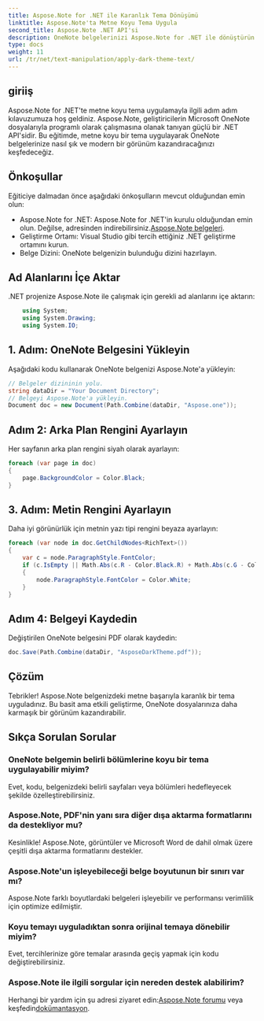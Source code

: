 ```yaml
---
title: Aspose.Note for .NET ile Karanlık Tema Dönüşümü
linktitle: Aspose.Note'ta Metne Koyu Tema Uygula
second_title: Aspose.Note .NET API'si
description: OneNote belgelerinizi Aspose.Note for .NET ile dönüştürün! Şık bir karanlık temayı zahmetsizce uygulayın. Hemen indirin ve not alma deneyiminizi geliştirin.
type: docs
weight: 11
url: /tr/net/text-manipulation/apply-dark-theme-text/
---
```

## giriiş
Aspose.Note for .NET'te metne koyu tema uygulamayla ilgili adım adım kılavuzumuza hoş geldiniz. Aspose.Note, geliştiricilerin Microsoft OneNote dosyalarıyla programlı olarak çalışmasına olanak tanıyan güçlü bir .NET API'sidir. Bu eğitimde, metne koyu bir tema uygulayarak OneNote belgelerinize nasıl şık ve modern bir görünüm kazandıracağınızı keşfedeceğiz.
## Önkoşullar
Eğiticiye dalmadan önce aşağıdaki önkoşulların mevcut olduğundan emin olun:
-  Aspose.Note for .NET: Aspose.Note for .NET'in kurulu olduğundan emin olun. Değilse, adresinden indirebilirsiniz.[Aspose.Note belgeleri](https://reference.aspose.com/note/net/).
- Geliştirme Ortamı: Visual Studio gibi tercih ettiğiniz .NET geliştirme ortamını kurun.
- Belge Dizini: OneNote belgenizin bulunduğu dizini hazırlayın.
## Ad Alanlarını İçe Aktar
.NET projenize Aspose.Note ile çalışmak için gerekli ad alanlarını içe aktarın:
```csharp
    using System;
    using System.Drawing;
    using System.IO;
```
## 1. Adım: OneNote Belgesini Yükleyin
Aşağıdaki kodu kullanarak OneNote belgenizi Aspose.Note'a yükleyin:
```csharp
// Belgeler dizininin yolu.
string dataDir = "Your Document Directory";
// Belgeyi Aspose.Note'a yükleyin.
Document doc = new Document(Path.Combine(dataDir, "Aspose.one"));
```
## Adım 2: Arka Plan Rengini Ayarlayın
Her sayfanın arka plan rengini siyah olarak ayarlayın:
```csharp
foreach (var page in doc)
{
    page.BackgroundColor = Color.Black;
}
```
## 3. Adım: Metin Rengini Ayarlayın
Daha iyi görünürlük için metnin yazı tipi rengini beyaza ayarlayın:
```csharp
foreach (var node in doc.GetChildNodes<RichText>())
{
    var c = node.ParagraphStyle.FontColor;
    if (c.IsEmpty || Math.Abs(c.R - Color.Black.R) + Math.Abs(c.G - Color.Black.G) + Math.Abs(c.B - Color.Black.B) <= 30)
    {
        node.ParagraphStyle.FontColor = Color.White;
    }
}
```
## Adım 4: Belgeyi Kaydedin
Değiştirilen OneNote belgesini PDF olarak kaydedin:
```csharp
doc.Save(Path.Combine(dataDir, "AsposeDarkTheme.pdf"));
```
## Çözüm
Tebrikler! Aspose.Note belgenizdeki metne başarıyla karanlık bir tema uyguladınız. Bu basit ama etkili geliştirme, OneNote dosyalarınıza daha karmaşık bir görünüm kazandırabilir.
## Sıkça Sorulan Sorular
### OneNote belgemin belirli bölümlerine koyu bir tema uygulayabilir miyim?
Evet, kodu, belgenizdeki belirli sayfaları veya bölümleri hedefleyecek şekilde özelleştirebilirsiniz.
### Aspose.Note, PDF'nin yanı sıra diğer dışa aktarma formatlarını da destekliyor mu?
Kesinlikle! Aspose.Note, görüntüler ve Microsoft Word de dahil olmak üzere çeşitli dışa aktarma formatlarını destekler.
### Aspose.Note'un işleyebileceği belge boyutunun bir sınırı var mı?
Aspose.Note farklı boyutlardaki belgeleri işleyebilir ve performansı verimlilik için optimize edilmiştir.
### Koyu temayı uyguladıktan sonra orijinal temaya dönebilir miyim?
Evet, tercihlerinize göre temalar arasında geçiş yapmak için kodu değiştirebilirsiniz.
### Aspose.Note ile ilgili sorgular için nereden destek alabilirim?
 Herhangi bir yardım için şu adresi ziyaret edin:[Aspose.Note forumu](https://forum.aspose.com/c/note/28) veya keşfedin[dokümantasyon](https://reference.aspose.com/note/net/).